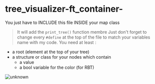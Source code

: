 # tree_visualizer-ft_container-
You just have to INCLUDE this file INSIDE your map class
> It will add the `print_tree()` function membre
 Just don't forget to change every `#define` at the top of the file to match your variables name with my code.
 You need at least :
 - a root (element at the top of your tree)
 - a structure or class for your nodes which contain
   - a value
   - a bool variable for the color (for RBT)

![unknown](https://user-images.githubusercontent.com/29866293/169396592-9b670a4f-6811-4df0-83de-7d006be1242a.png)
